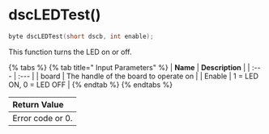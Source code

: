 # dscLEDTest\(\)

```c
byte dscLEDTest(short dscb, int enable);
```

This function turns the LED on or off.

{% tabs %}
{% tab title=" Input Parameters" %}
| **Name** | **Description** |
| :--- | :--- |
| board | The handle of the board to operate on |
| Enable | 1 = LED ON, 0 = LED OFF |
{% endtab %}
{% endtabs %}

| Return Value |
| :--- |
| Error code or 0. |

